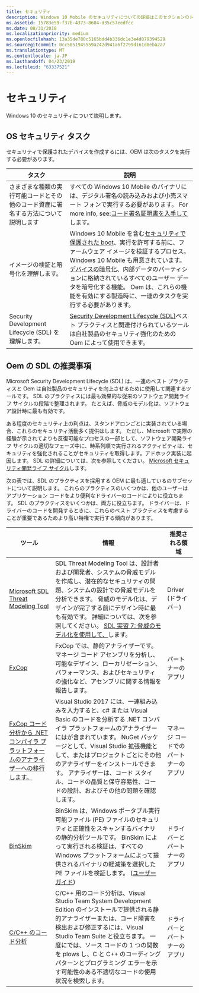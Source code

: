 ```yaml
---
title: セキュリティ
description: Windows 10 Mobile のセキュリティについての詳細はこのセクションのトピックを使用します。
ms.assetid: 15783e59-f37b-4373-8604-d35c57eedfcc
ms.date: 08/31/2018
ms.localizationpriority: medium
ms.openlocfilehash: 13a35de780c5165bdd4b336dc1e3e4d879394529
ms.sourcegitcommit: 0cc5051945559a242d941a6f2799d161d8eba2a7
ms.translationtype: MT
ms.contentlocale: ja-JP
ms.lasthandoff: 04/23/2019
ms.locfileid: "63337521"
---
```

# <a name="security"></a>セキュリティ

Windows 10 のセキュリティについて説明します。

## <a name="os-security-tasks"></a>OS セキュリティ タスク

セキュリティで保護されたデバイスを作成するには、OEM は次のタスクを実行する必要があります。

<table>
  <thead>
    <th>タスク</th>
    <th>説明</th>
  </thead>
  <tbody>
    <tr>
      <td>さまざまな種類の実行可能コードとその他のコード資産に署名する方法について説明します</td>
      <td>すべての Windows 10 Mobile のバイナリには、デジタル署名の読み込みおよび小売スマート フォンで実行する必要があります。 For more info, see:<a href="https://docs.microsoft.com/windows-hardware/drivers/dashboard/get-a-code-signing-certificate">コード署名証明書を入手して</a>します。</td>
</tr>
<tr class="even">
<td>イメージの検証と暗号化を理解します。</td>
<td>Windows 10 Mobile を含む<a href="https://docs.microsoft.com/windows-hardware/drivers/bringup/secure-boot">セキュリティで保護された boot</a>、実行を許可する前に、ファームウェア イメージを検証するプロセス。 Windows 10 Mobile も用意されています。<a href="https://docs.microsoft.com/windows-hardware/drivers/bringup/secure-boot-and-device-encryption-overview">デバイスの暗号化</a>、内部データのパーティションに格納されているすべてのユーザー データを暗号化する機能。 Oem は、これらの機能を有効にする製造時に、一連のタスクを実行する必要があります。</td>
</tr>
<tr>
<td>Security Development Lifecycle (SDL) を理解します。</td>
<td><a href="https://www.microsoft.com/sdl">Security Development Lifecycle (SDL)</a>ベスト プラクティスと関連付けられているツールは自社製品のセキュリティ強化のための Oem によって使用できます。</td>
</tr>
</tbody>
</table>

## <a name="sdl-recommendations-for-oems"></a>Oem の SDL の推奨事項

Microsoft Security Development Lifecycle (SDL) は、一連のベスト プラクティスと Oem は自社製品のセキュリティを向上させるために使用して関連するツールです。 SDL のプラクティスには最も効果的な従来のソフトウェア開発ライフ サイクルの段階で整理されます。 たとえば、脅威のモデル化は、ソフトウェア設計時に最も有効です。

ある程度のセキュリティ上の利点は、スタンドアロンごとに実装されている場合、これらのセキュリティ活動多く提供はします。 ただし、Microsoft で実際の経験が示されてよりも反復可能なプロセスの一部として、ソフトウェア開発ライフ サイクルの適切なフェーズ中に、時系列順で実行されるアクティビティは、セキュリティを強化されることがセキュリティを取得します。アドホック実装に起因します。 SDL の詳細については、次を参照してください。 [Microsoft セキュリティ開発ライフ サイクル](https://www.microsoft.com/sdl)します。

次の表では、SDL のプラクティスを採用する OEM に最も適しているのサブセットについて説明します。 これらのプラクティスのいくつかは、他のユーザーはアプリケーション コードをより便利なドライバーのコードによりに役立ちます。 SDL のプラクティスをいくつかは、両方に役立ちます。 ドライバーは、ドライバーのコードを開発するときに、これらのベスト プラクティスを考慮することが重要であるためより高い特権で実行する傾向があります。

|ツール|情報|推奨される領域|
|----|----|----|
|[Microsoft SDL Threat Modeling Tool](https://www.microsoft.com/download/details.aspx?id=49168)|SDL Threat Modeling Tool は、設計者および開発者、システムの脅威モデルを作成し、潜在的なセキュリティの問題、システムの設計での脅威モデルを分析できます。 脅威のモデル化は、デザインが完了する前にデザイン時に最も有効です。 詳細については、次を参照してください。 [SDL 実習 7: 脅威のモデル化を使用して、](https://www.microsoft.com/sdl/process/design.aspx)します。|Driver (ドライバー)|
|[FxCop](https://www.microsoft.com/SDL/adopt/tools.aspx)|FxCop では、静的アナライザーです。 マネージ コード アセンブリを分析し、可能なデザイン、ローカリゼーション、パフォーマンス、およびセキュリティの強化など、アセンブリに関する情報を報告します。|パートナーのアプリ|
|[FxCop コード分析から .NET コンパイラ プラットフォームのアナライザーへの移行します。](https://docs.microsoft.com/visualstudio/code-quality/fxcop-analyzers)|Visual Studio 2017 には、一連組み込みを入力すると、c# または Visual Basic のコードを分析する .NET コンパイラ プラットフォームのアナライザーにはが含まれています。 NuGet パッケージとして、Visual Studio 拡張機能として、またはプロジェクトごとにその他のアナライザーをインストールできます。 アナライザーは、コード スタイル、コードの品質と保守容易性、コードの設計、およびその他の問題を確認します。|マネージ コードでのパートナーのアプリ|
|[BinSkim](https://www.microsoft.com/SDL/adopt/tools.aspx)|BinSkim は、Windows ポータブル実行可能ファイル (PE) ファイルのセキュリティと正確性をスキャンするバイナリの静的分析ツールです。  BinSkim によって実行される検証は、すべての Windows プラットフォームによって提供されるバイナリの軽減策を選択した PE ファイルを検証します。 ([ユーザー ガイド](https://github.com/Microsoft/binskim/blob/develop/docs/BinSkimUserGuide.docx))|ドライバーとパートナーのアプリ|
|[C/C++ のコード分析](https://docs.microsoft.com/visualstudio/code-quality/code-analysis-for-c-cpp-overview)|C/C++ 用のコード分析は、Visual Studio Team System Development Edition のインストールで提供される静的アナライザーまたは、コード障害を検出および修正するには、Visual Studio Team Suite と役立ちます。 一度にでは、ソース コードの 1 つの関数を plows し、C と C++ のコーディング パターンとプログラミング エラーを示す可能性のある不適切なコードの使用状況を検索します。|ドライバーとパートナーのアプリ|
